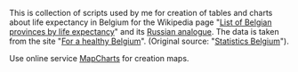 This is collection of scripts used by me for creation of tables and charts about life expectancy in Belgium for the Wikipedia page "[List of Belgian provinces by life expectancy](https://en.wikipedia.org/wiki/List_of_Belgian_provinces_by_life_expectancy)" and its [Russian analogue](https://ru.wikipedia.org/wiki/Продолжительность_жизни_в_провинциях_Бельгии). The data is taken from the site "[For a healthy Belgium](https://www.healthybelgium.be/en/health-status/life-expectancy-and-quality-of-life/life-expectancy)". (Original source: "[Statistics Belgium](https://statbel.fgov.be/en/themes/population/mortality-life-expectancy-and-causes-death/life-expectancy-and-life-tables)").

Use online service [MapCharts](https://www.mapchart.net/belgium.html) for creation maps.
